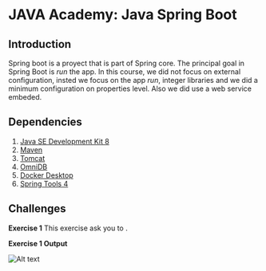 # JAVA Academy: Java Spring Boot

## Introduction

Spring boot is a proyect that is part of Spring core. The principal goal in Spring Boot is *run* the app. In this course, we did not focus on external configuration, insted we focus on the app *run*, integer libraries and we did a minimum configuration on properties level. Also we did use a web service embeded.

## Dependencies

1. [Java SE Development Kit 8](https://www.oracle.com/technetwork/java/javase/downloads/jdk8-downloads-2133151.html)
2. [Maven](https://maven.apache.org/download.cgi)
3. [Tomcat](https://tomcat.apache.org/download-90.cgi)
4. [OmniDB](https://www.omnidb.org/en/)
5. [Docker Desktop](https://www.docker.com/products/docker-desktop)
6. [Spring Tools 4](https://spring.io/tools)

## Challenges

**Exercise 1**
This exercise ask you to .

**Exercise 1 Output**

![Alt text](http://i..png?raw=true "JavaHome")
